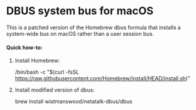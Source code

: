# DBUS system bus for macOS
This is a patched version of the Homebrew dbus formula that installs a system-wide bus on macOS rather than a user session bus.

#### Quick how-to:

1. Install Homebrew:

    /bin/bash -c "$(curl -fsSL https://raw.githubusercontent.com/Homebrew/install/HEAD/install.sh)"

2. Install modified version of dbus:

    brew install wistmanswood/netatalk-dbus/dbus
